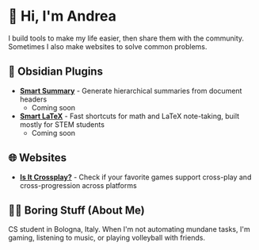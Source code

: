 # 👋 Hi, I'm Andrea

I build tools to make my life easier, then share them with the community. Sometimes I also make websites to solve common problems.

## 🔧 Obsidian Plugins
- **[Smart Summary]()** - Generate hierarchical summaries from document headers
  - Coming soon
- **[Smart LaTeX]()** - Fast shortcuts for math and LaTeX note-taking, built mostly for STEM students
  - Coming soon

## 🌐 Websites
- **[Is It Crossplay?](https://iscrossplay.com)** - Check if your favorite games support cross-play and cross-progression across platforms

## 👨‍💻 Boring Stuff (About Me)
CS student in Bologna, Italy. When I'm not automating mundane tasks, I'm gaming, listening to music, or playing volleyball with friends.
